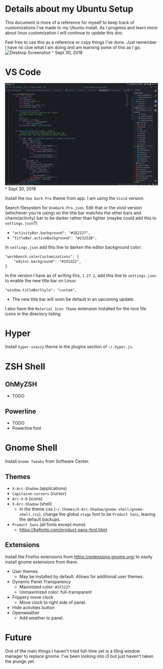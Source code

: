 # Details about my Ubuntu Setup
This document is more of a reference for myself to keep track of customizations I've made to my Ubuntu install. As I progress and learn more about linux customization I will continue to update this doc.

Feel free to use this as a reference or copy things I've done. Just remember I have no clue what I am doing and am learning some of this as I go.
![Desktop Screenshot](res/desktop.png?raw=true "Desktop Screenshot")
^ Sept 30, 2018

# VS Code

![VS Code Screenshot](res/vscode.png?raw=true "VS Code Screenshot")
^ Sept 30, 2018

Install the `One Dark Pro` theme from app. I am using the `Vivid` version.

Search filesystem for `OneDark-Pro.json`. Edit that or the vivid version (whichever you're using) so the title bar matches the other bars and charm(activity) bar to be darker rather than lighter (maybe could add this to `settings.json`?):
* `"activityBar.background": "#1E2127",`
* `"titleBar.activeBackground": "#21252B",`

In `settings.json` add this line to darken the editor background color:
```
"workbench.colorCustomizations": {
    "editor.background": "#191d22",
}
```
In the version I have as of writing this, `1.27.2`, add this line to `settings.json` to enable the new title bar on Linux:
```
"window.titleBarStyle": "custom",
```
* The new title bar will soon be default in an upcoming update.

I also have the `Material Icon Theme` extension installed for the nice file icons in the directory listing.

# Hyper
Install `hyper-snazzy` theme in the plugins section of `~/.hyper.js`.

# ZSH Shell
## OhMyZSH
* TODO
## Powerline
* TODO
* Powerline font

# Gnome Shell
Install `Gnome Tweaks` from Software Center. 
## Themes
* `X-Arc-Shadow` (applications)
* `Capitaine-cursors` (cursor)
* `Arc-X-D` (icons)
* `X-Arc-Shadow` (shell)
    * In the theme css (`~/.themes/X-Arc-Shadow/gnome-shell/gnome-shell.css`), change the global `stage` font to be `Product Sans`, leaving the default backups.
* `Product Sans` (all fonts except mono)
    * https://befonts.com/product-sans-font.html
## Extensions
Install the Firefox extensions from https://extensions.gnome.org/ to easily install gnome extensions from there.
* User themes
    * May be installed by default. Allows for additional user themes.
* Dynamic Panel Transparency
    * Maximized color: `#1F2227`
    * Unmaximized color: full-transparent
* Frippery move clock
    * Move clock to right side of panel.
* Hide activities button
* Openweather
    * Add weather to panel.

# Future
One of the main things I haven't tried full-time yet is a tiling window manager to replace gnome. I've been looking into i3 but just haven't taken the plunge yet.